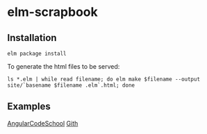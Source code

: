# elm-scrapbook

## Installation

    elm package install

To generate the html files to be served:

    ls *.elm | while read filename; do elm make $filename --output site/`basename $filename .elm`.html; done


## Examples

[AngularCodeSchool](http://rawgit.com/martinos/elm-scrapbook/master/site/AngularCodeSchool.html)
[Gith](http://rawgit.com/martinos/elm-scrapbook/master/site/gith.html)


